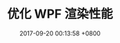 ---
layout: post
title: "优化 WPF 渲染性能"
date: 2017-09-20 00:13:58 +0800
categories: git
keywords: git filter-branch delete
description: 总结优化 WPF 渲染性能的几个途径。
published: false
---